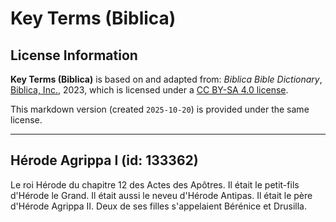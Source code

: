 # Key Terms (Biblica)

## License Information

**Key Terms (Biblica)** is based on and adapted from: _Biblica Bible Dictionary_, [Biblica, Inc.](https://www.biblica.com/), 2023, which is licensed under a [CC BY-SA 4.0 license](https://creativecommons.org/licenses/by-sa/4.0/legalcode.en).

This markdown version (created `2025-10-20`) is provided under the same license.



--------------------------------

## Hérode Agrippa I (id: 133362)

Le roi Hérode du chapitre 12 des Actes des Apôtres. Il était le petit\-fils d'Hérode le Grand. Il était aussi le neveu d'Hérode Antipas. Il était le père d'Hérode Agrippa II. Deux de ses filles s'appelaient Bérénice et Drusilla.


